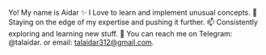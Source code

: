 Yo!
My name is Aidar
✨ I Love to learn and implement unusual concepts.
💞️ Staying on the edge of my expertise and pushing it further.
📫 Consistently exploring and learning new stuff.
📧 You can reach me on Telegram: @talaidar.
    or email: talaidar312@gmail.com.
<!---
Aidar7182/Aidar7182 is a ✨ special ✨ repository because its `README.md` (this file) appears on your GitHub profile.
You can click the Preview link to take a look at your changes.
--->

